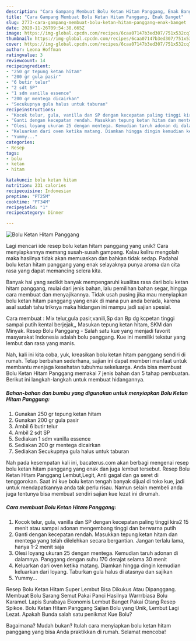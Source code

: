 ```yaml
---
description: "Cara Gampang Membuat Bolu Ketan Hitam Panggang, Enak Banget"
title: "Cara Gampang Membuat Bolu Ketan Hitam Panggang, Enak Banget"
slug: 2773-cara-gampang-membuat-bolu-ketan-hitam-panggang-enak-banget
date: 2020-11-26T09:54:38.665Z
image: https://img-global.cpcdn.com/recipes/6caa07147b3ed307/751x532cq70/bolu-ketan-hitam-panggang-foto-resep-utama.jpg
thumbnail: https://img-global.cpcdn.com/recipes/6caa07147b3ed307/751x532cq70/bolu-ketan-hitam-panggang-foto-resep-utama.jpg
cover: https://img-global.cpcdn.com/recipes/6caa07147b3ed307/751x532cq70/bolu-ketan-hitam-panggang-foto-resep-utama.jpg
author: Leona Hoffman
ratingvalue: 3
reviewcount: 14
recipeingredient:
- "250 gr tepung ketan hitam"
- "200 gr gula pasir"
- "6 butir telur"
- "2 sdt SP"
- "1 sdm vanilla essence"
- "200 gr mentega dicairkan"
- "Secukupnya gula halus untuk taburan"
recipeinstructions:
- "Kocok telur, gula, vanilla dan SP dengan kecepatan paling tinggi kira2 15 menit atau sampai adonan mengembang tinggi dan berwarna putih"
- "Ganti dengan kecepatan rendah. Masukkan tepung ketan hitam dan mentega yang telah dilelehkan secara bergantian. Jangan terlalu lama, hanya 1-2 menit saja"
- "Olesi loyang ukuran 25 dengan mentega. Kemudian taruh adonan di dalamnya. Panggang dengan suhu 170 derajat selama 30 menit"
- "Keluarkan dari oven ketika matang. Diamkan hingga dingin kemudian keluarkan dari loyang. Taburkan gula halus di atasnya dan sajikan"
- "Yummy..."
categories:
- Resep
tags:
- bolu
- ketan
- hitam

katakunci: bolu ketan hitam 
nutrition: 231 calories
recipecuisine: Indonesian
preptime: "PT25M"
cooktime: "PT34M"
recipeyield: "1"
recipecategory: Dinner

---
```



![Bolu Ketan Hitam Panggang](https://img-global.cpcdn.com/recipes/6caa07147b3ed307/751x532cq70/bolu-ketan-hitam-panggang-foto-resep-utama.jpg)

Lagi mencari ide resep bolu ketan hitam panggang yang unik? Cara menyiapkannya memang susah-susah gampang. Kalau keliru mengolah maka hasilnya tidak akan memuaskan dan bahkan tidak sedap. Padahal bolu ketan hitam panggang yang enak selayaknya punya aroma dan cita rasa yang dapat memancing selera kita.

Banyak hal yang sedikit banyak mempengaruhi kualitas rasa dari bolu ketan hitam panggang, mulai dari jenis bahan, lalu pemilihan bahan segar, hingga cara membuat dan menyajikannya. Tidak usah pusing jika mau menyiapkan bolu ketan hitam panggang yang enak di mana pun anda berada, karena asal sudah tahu triknya maka hidangan ini mampu jadi sajian spesial.

Cara membuat : Mix telur,gula pasir,vanili,Sp dan Bp dg kcpetan tinggi sampai putih kental berjejak,, Masukan tepung ketan hitam, SKM dan Minyak. Resep Bolu Panggang - Salah satu kue yang menjadi favorit masyarakat Indonesia adalah bolu panggang. Kue ini memiliki tekstur yang lembut dan rasa yang manis.


Nah, kali ini kita coba, yuk, kreasikan bolu ketan hitam panggang sendiri di rumah. Tetap berbahan sederhana, sajian ini dapat memberi manfaat untuk membantu menjaga kesehatan tubuhmu sekeluarga. Anda bisa membuat Bolu Ketan Hitam Panggang memakai 7 jenis bahan dan 5 tahap pembuatan. Berikut ini langkah-langkah untuk membuat hidangannya.

<!--inarticleads1-->

##### Bahan-bahan dan bumbu yang digunakan untuk menyiapkan Bolu Ketan Hitam Panggang:

1. Gunakan 250 gr tepung ketan hitam
1. Gunakan 200 gr gula pasir
1. Ambil 6 butir telur
1. Ambil 2 sdt SP
1. Sediakan 1 sdm vanilla essence
1. Sediakan 200 gr mentega dicairkan
1. Sediakan Secukupnya gula halus untuk taburan


Nah pada kesempatan kali ini, bacaterus.com akan berbagi mengenai resep bolu ketan hitam panggang yang enak dan juga lembut tersebut. Resep Bolu Ketan Hitam Panggang Lembut,Legit, Anti gagal dan ga seret di tenggorokan. Saat ini kue bolu ketan tengah banyak dijual di toko kue, jadi untuk mendapatkannya anda tak perlu risau. Namun selain membeli anda juga tentunya bisa membuat sendiri sajian kue lezat ini dirumah. 

<!--inarticleads2-->

##### Cara membuat Bolu Ketan Hitam Panggang:

1. Kocok telur, gula, vanilla dan SP dengan kecepatan paling tinggi kira2 15 menit atau sampai adonan mengembang tinggi dan berwarna putih
1. Ganti dengan kecepatan rendah. Masukkan tepung ketan hitam dan mentega yang telah dilelehkan secara bergantian. Jangan terlalu lama, hanya 1-2 menit saja
1. Olesi loyang ukuran 25 dengan mentega. Kemudian taruh adonan di dalamnya. Panggang dengan suhu 170 derajat selama 30 menit
1. Keluarkan dari oven ketika matang. Diamkan hingga dingin kemudian keluarkan dari loyang. Taburkan gula halus di atasnya dan sajikan
1. Yummy...


Resep Bolu Ketan Hitam Super Lembut Bisa Dikukus Atau Dipanggang. Membuat Bolu Sarang Semut Pakai Panci Hasilnya Warrrbiasa Bolu Karamel. Lapis Surabaya Ekonomis Lembut Banget Pakai Otang Resep Spikoe. Bolu Ketan Hitam Panggang Sajian Bolu yang Unik, Lembut Lagi Lezat. Apakah Bunda salah satu penikmat Kue Bolu? 

Bagaimana? Mudah bukan? Itulah cara menyiapkan bolu ketan hitam panggang yang bisa Anda praktikkan di rumah. Selamat mencoba!
